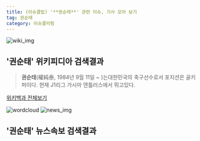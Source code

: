 ```yaml
---
title: (이슈클립) '**권순태**' 관련 이슈, 기사 모아 보기
tag: 권순태
category: 이슈클리핑
---
```

![wiki_img](https://user-images.githubusercontent.com/42597476/44503234-41136a80-a6d0-11e8-9071-6fc6418eafe4.png)
## **'**권순태**'** 위키피디아 검색결과
>**권순태**(權純泰, 1984년 9월 11일 ~ )는대한민국의 축구선수로서 포지션은 골키퍼이다. 현재 J1리그 가시마 앤틀러스에서 뛰고있다.

<a href="https://ko.wikipedia.org/wiki/권순태" target="_blank">위키백과 전체보기</a>

![wordcloud](https://s3.ap-northeast-2.amazonaws.com/lyrics101-wordcloud/2018-10-03-1538569242.png)
![news_img](https://user-images.githubusercontent.com/42597476/44507050-1206f400-a6e4-11e8-8d98-7ffbfebb353f.png)
## **'**권순태**'** 뉴스속보 검색결과

